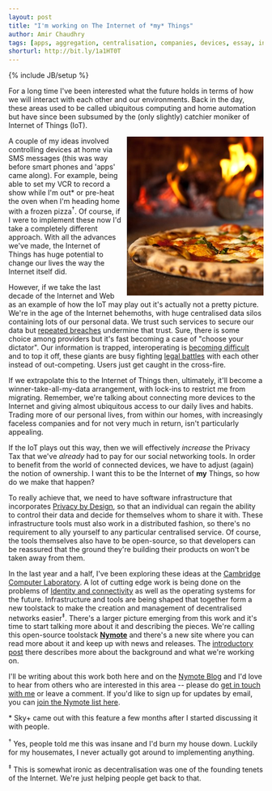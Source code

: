 ```yaml
---
layout: post
title: "I'm working on The Internet of *my* Things"
author: Amir Chaudhry
tags: [apps, aggregation, centralisation, companies, devices, essay, internet of things, nymote, ownership, privacy, rights, software, tech]
shorturl: http://bit.ly/1a1HT0T
---
```

{% include JB/setup %}

For a long time I've been interested what the future holds in terms of how 
we will interact with each other and our environments.  Back in the day, 
these areas used to be called ubiquitous computing and home automation but 
have since been subsumed by the (only slightly) catchier moniker of Internet 
of Things (IoT).

<a href="http://www.flickr.com/photos/mjwiacek/3718366706/"><img style="float: right; margin-left: 10px" src="/images/web/pizza-oven.jpg"></a>
A couple of my ideas involved controlling devices at home via SMS messages 
(this was way before smart phones and 'apps' came along).  For example, 
being able to set my VCR to record a show while I'm out\* or pre-heat the 
oven when I'm heading home with a frozen pizza<sup>&dagger;</sup>.  Of 
course, if I were to implement these now I'd take a completely different 
approach.  With all the advances we've made, the Internet of Things has huge 
potential to change our lives the way the Internet itself did.

However, if we take the last decade of the Internet and Web as an example of 
how the IoT may play out it's actually not a pretty picture.  We're in the 
age of the Internet behemoths, with huge centralised data silos containing 
lots of our personal data.  We trust such services to secure our data but 
[repeated breaches][dropbox-breaches] undermine that trust. Sure, there is 
some choice among providers but it's fast becoming a case of "choose your 
dictator".  Our information is trapped, interoperating is 
[becoming difficult][eff-google-xmpp] and to top it off, these giants are 
busy fighting [legal battles][groklaw-apple] with each other instead of 
out-competing.  Users just get caught in the cross-fire.

If we extrapolate this to the Internet of Things then, ultimately, it'll 
become a winner-take-all-my-data arrangement, with lock-ins to restrict me 
from migrating.  Remember, we're talking about connecting more devices to 
the Internet and giving almost ubiquitous access to our daily lives and 
habits.  Trading more of our personal lives, from within our homes, with 
increasingly faceless companies and for not very much in return, isn't 
particularly appealing.

If the IoT plays out this way, then we will effectively *increase* the 
Privacy Tax that we've *already* had to pay for our social networking tools. 
In order to benefit from the world of connected devices, we have to adjust 
(again) the notion of ownership.  I want this to be the Internet of **my** 
Things, so how do we make that happen?

To really achieve that, we need to have software infrastructure that 
incorporates [Privacy by Design][], so that an individual can regain the 
ability to control their data and decide for themselves whom to share it 
with. These infrastructure tools must also work in a distributed fashion, so 
there's no requirement to ally yourself to any particular centralised 
service. Of course, the tools themselves also have to be open-source, so 
that developers can be reassured that the ground they're building their 
products on won't be taken away from them.

In the last year and a half, I've been exploring these ideas at the 
[Cambridge Computer Laboratory][].  A lot of cutting edge work is being done 
on the problems of [Identity and connectivity][signpost-post] as well as the 
operating systems for the future.  Infrastructure and tools are being shaped 
that together form a new toolstack to make the creation and management of 
decentralised networks easier<sup>&Dagger;</sup>.  There's a larger picture 
emerging from this work and it's time to start talking more about it and 
describing the pieces.  We're calling this open-source toolstack 
**[Nymote][]** and there's a new site where you can read more about it and 
keep up with news and releases.  The [introductory post][nymote-intro-blog] 
there describes more about the background and what we're working on.  

I'll be writing about this work both here and on the [Nymote Blog][] and I'd 
love to hear from others who are interested in this area -- please do 
[get in touch with me][about] or leave a comment.  If you'd like to sign up 
for updates by email, you can [join the Nymote list here][nymote-list].

[dropbox-breaches]: http://venturebeat.com/2012/08/01/dropbox-has-become-problem-child-of-cloud-security/
[eff-google-xmpp]: https://www.eff.org/deeplinks/2013/05/google-abandons-open-standards-instant-messaging
[groklaw-apple]: http://www.groklaw.net/article.php?story=20130523150909464
[Privacy by Design]: http://en.wikipedia.org/wiki/Privacy_by_Design
[Cambridge Computer Laboratory]: http://www.cl.cam.ac.uk
[signpost-post]: http://nymote.org/connected-devices-and-signpost
[Nymote]: http://nymote.org
[nymote-intro-blog]: http://nymote.org/blog/2013/introducing-nymote/
[Nymote Blog]: http://nymote.org/blog
[about]: /about
[nymote-list]: http://eepurl.com/mXYb1


<!-- footnotes -->
<p class="footnote">* Sky+ came out with this feature a few months after I started discussing it with people.</p>

<p class="footnote"><sup>&dagger;</sup> Yes, people told me this was insane and I'd burn my house down.  Luckily for my housemates, I never actually got around to implementing anything.</p>

<p class="footnote"><sup>&Dagger;</sup> This is somewhat ironic as decentralisation was one of the founding tenets of the Internet. We're just helping people get back to that.</p>
